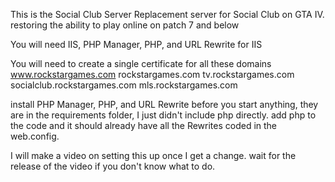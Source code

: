 This is the Social Club Server Replacement server for Social Club on GTA IV. restoring the ability to play online on patch 7 and below

You will need IIS, PHP Manager, PHP, and URL Rewrite for IIS

You will need to create a single certificate for all these domains
www.rockstargames.com
rockstargames.com
tv.rockstargames.com
socialclub.rockstargames.com
mls.rockstargames.com


install PHP Manager, PHP, and URL Rewrite before you start anything, they are in the requirements folder, I just didn't include php directly.
add php to the code and it should already have all the Rewrites coded in the web.config.

I will make a video on setting this up once I get a change. wait for the release of the video if you don't know what to do.

